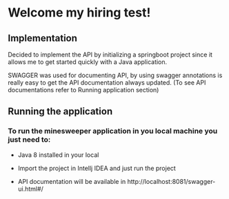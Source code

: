 # Welcome my hiring test!

## Implementation
Decided to implement the API by initializing a springboot project since it 
allows me to get started quickly with a Java application.

SWAGGER was used for documenting API, by using swagger annotations is really easy to get the API documentation always updated.
(To see API documentations refer to Running application section)

## Running the application

### To run the minesweeper application in you local machine you just need to:

 - Java 8 installed in your local 
 
 - Import   the project in Intellj IDEA and just run the project

 - API documentation will be available in http://localhost:8081/swagger-ui.html#/


